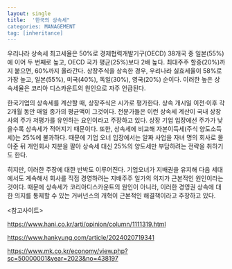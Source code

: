 ```yaml
---
layout: single
title:  '한국의 상속세"
categories: MANAGEMENT
tag: [inheritance] 
---
```


우리나라 상속세 최고세율은 50%로 경제협력개발기구(OECD) 38개국 중 일본(55%)에 이어 두 번째로 높고, OECD 국가 평균(25%)보다 2배 높다. 최대주주 할증(20%)까지 붙으면, 60%까지 올라간다. 상장주식을 상속한 경우, 우리나라 실효세율이 58%로 가장 높고, 일본(55%), 미국(40%), 독일(30%), 영국(20%) 순이다. 이러한 높은 상속세율은 코리아 디스카운트의 원인으로 자주 언급된다. 

한국기업의 상속세를 계산할 때,  상장주식은 시가로 평가한다. 상속 개시일 이전·이후 각 2개월 동안 매일 종가의 평균액이 그것이다. 전문가들은 이런 상속세 계산이 국내 상장사의 주가 저평가를 유인하는 요인이라고 주장하고 있다. 상장 기업 입장에선 주가가 낮을수록 상속세가 적어지기 때문이다. 또한, 상속세에 비교해 자본이득세(주식 양도소득세)는 25%에 불과하다. 때문에 기업 오너 입장에서는 알짜 사업을 자녀 명의 회사로 몰아준 뒤 개인회사 지분을 팔아 상속세 대신 25%의 양도세만 부담하려는 전략을 취하기도 한다.

히지만, 이러한 주장에 대한 반박도 이루어진다. 기업오너가 지배권을 유지해 다음 세대에서도 계속해서 회사를 직접 경영하려는 지배주주 일가의 의지가 근본적인 원인이라는 것이다. 때문에 상속세가 코리아디스카운트의 원인이 아니라, 이러한 경영권 상속에 대한 의지를 통제할 수 있는 거버넌스의 개혁이 근본적인 해결책이라고 주장하고 있다.

<참고사이트>

https://www.hani.co.kr/arti/opinion/column/1111319.html

https://www.hankyung.com/article/2024020719341

https://www.mk.co.kr/economy/view.php?sc=50000001&year=2023&no=438197